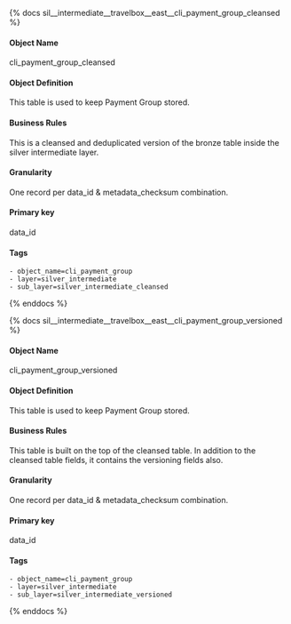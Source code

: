 {% docs sil__intermediate__travelbox__east__cli_payment_group_cleansed %}

#### Object Name
cli_payment_group_cleansed

#### Object Definition
This table is used to keep Payment Group stored.

#### Business Rules
This is a cleansed and deduplicated version of the bronze table inside the silver intermediate layer.

#### Granularity
One record per data_id & metadata_checksum combination.

#### Primary key
data_id

#### Tags
    - object_name=cli_payment_group
    - layer=silver_intermediate
    - sub_layer=silver_intermediate_cleansed

{% enddocs %}

{% docs sil__intermediate__travelbox__east__cli_payment_group_versioned %}

#### Object Name
cli_payment_group_versioned

#### Object Definition
This table is used to keep Payment Group stored.

#### Business Rules
This table is built on the top of the cleansed table. In addition to the cleansed table fields, it contains the versioning fields also.

#### Granularity
One record per data_id & metadata_checksum combination.

#### Primary key
data_id

#### Tags
    - object_name=cli_payment_group
    - layer=silver_intermediate
    - sub_layer=silver_intermediate_versioned

{% enddocs %}